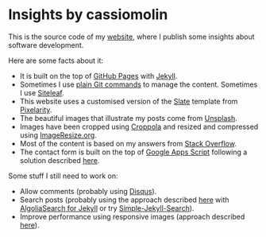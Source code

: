 # Insights by cassiomolin

This is the source code of my [website][cassiomolin], where I publish some insights about software development.

Here are some facts about it:

- It is built on the top of [GitHub Pages][github-pages] with [Jekyll][jekyll].
- Sometimes I use [plain Git commands][git-cheat-sheet] to manage the content. Sometimes I use [Siteleaf][siteleaf].
- This website uses a customised version of the [Slate][slate] template from [Pixelarity][pixelarity].
- The beautiful images that illustrate my posts come from [Unsplash][unsplash].
- Images have been cropped using [Croppola][croppola] and resized and compressed using [ImageResize.org][imageresize-org].
- Most of the content is based on my answers from [Stack Overflow][stack-overflow].
- The contact form is built on the top of [Google Apps Script][google-apps-script] following a solution described [here][form-instructions].

Some stuff I still need to work on:

 - Allow comments (probably using [Disqus][disqus]).
 - Search posts (probably using the approach described [here][search-approach] with [AlgoliaSearch for Jekyll][algoliasearch-jekyll] or try [Simple-Jekyll-Search][simple-jekyll-search]).
 - Improve performance using responsive images (approach described [here][responsive-images-approach]).


  [cassiomolin]: http://cassiomolin.com
  [unsplash]: https://unsplash.com/
  [github-pages]: https://pages.github.com/
  [jekyll]: https://jekyllrb.com/
  [pixelarity]: https://pixelarity.com/
  [slate]: https://pixelarity.com/slate
  [stack-overflow]: https://stackoverflow.com/u/1426227
  [google-apps-script]: https://developers.google.com/apps-script/
  [form-instructions]: https://github.com/dwyl/html-form-send-email-via-google-script-without-server
  [croppola]: https://croppola.com/
  [imageresize-org]: https://imageresize.org/
  [git-cheat-sheet]: https://services.github.com/on-demand/downloads/github-git-cheat-sheet.pdf
  [siteleaf]: https://www.siteleaf.com/
  [search-approach]: https://blog.algolia.com/instant-search-blog-documentation-jekyll-plugin/
  [disqus]: https://disqus.com/
  [responsive-images-approach]: https://css-tricks.com/responsive-images-youre-just-changing-resolutions-use-srcset/
  [algoliasearch-jekyll]: https://github.com/algolia/algoliasearch-jekyll
  [simple-jekyll-search]: https://github.com/christian-fei/Simple-Jekyll-Search